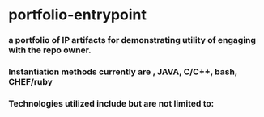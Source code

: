 # portfolio-entrypoint

### a portfolio of IP artifacts for demonstrating utility of engaging with the repo owner.



### Instantiation methods currently are <system design formats>, JAVA, C/C++, bash, CHEF/ruby



### Technologies utilized include but are not limited to:
  
